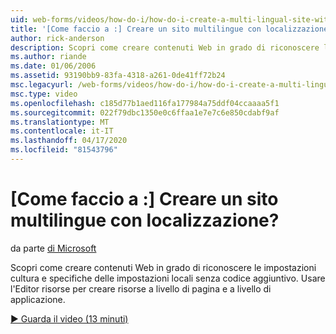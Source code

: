 ```yaml
---
uid: web-forms/videos/how-do-i/how-do-i-create-a-multi-lingual-site-with-localization
title: '[Come faccio a :] Creare un sito multilingue con localizzazione? | Microsoft Docs'
author: rick-anderson
description: Scopri come creare contenuti Web in grado di riconoscere le impostazioni cultura e specifiche delle impostazioni locali senza codice aggiuntivo. Utilizzare l'Editor risorse per creare a livello di pagina e a livello di applicazione.
ms.author: riande
ms.date: 01/06/2006
ms.assetid: 93190bb9-83fa-4318-a261-0de41ff72b24
msc.legacyurl: /web-forms/videos/how-do-i/how-do-i-create-a-multi-lingual-site-with-localization
msc.type: video
ms.openlocfilehash: c185d77b1aed116fa177984a75ddf04ccaaaa5f1
ms.sourcegitcommit: 022f79dbc1350e0c6ffaa1e7e7c6e850cdabf9af
ms.translationtype: MT
ms.contentlocale: it-IT
ms.lasthandoff: 04/17/2020
ms.locfileid: "81543796"
---
```

# <a name="how-do-i-create-a-multi-lingual-site-with-localization"></a>[Come faccio a :] Creare un sito multilingue con localizzazione?

da parte [di Microsoft](https://github.com/microsoft)

Scopri come creare contenuti Web in grado di riconoscere le impostazioni cultura e specifiche delle impostazioni locali senza codice aggiuntivo. Usare l'Editor risorse per creare risorse a livello di pagina e a livello di applicazione.

[&#9654; Guarda il video (13 minuti)](https://channel9.msdn.com/Blogs/ASP-NET-Site-Videos/how-do-i-create-a-multi-lingual-site-with-localization)

